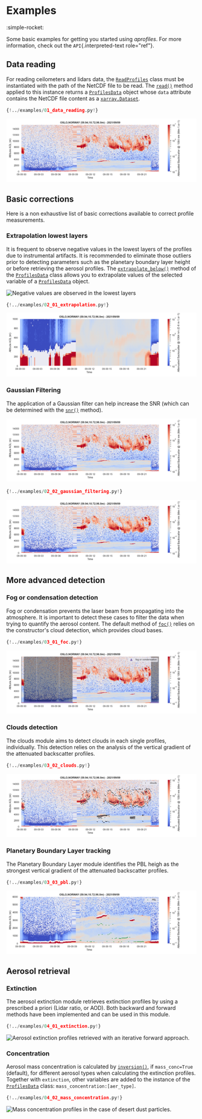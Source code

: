 # Examples

:simple-rocket:

Some basic examples for getting you started using *aprofiles*. For more
information, check out the `API`{.interpreted-text role="ref"}.

## Data reading

For reading ceilometers and lidars data, the [`ReadProfiles`](../api/reader/#aprofiles.reader.ReadProfiles) class must be instantiated with the path of the NetCDF file to be read. The [`read()`](../api/reader/#aprofiles.reader.ReadProfiles.read) method applied to this instance returns a [`ProfilesData`](../api/data_classes/#aprofiles.profiles.ProfilesData) object whose `data` attribute contains the NetCDF file content as a [`xarray.Dataset`](https://docs.xarray.dev/en/stable/generated/xarray.Dataset.html).


```python
{!../examples/01_data_reading.py!}
```

![Attenuated Backscatter
Profiles](assets/images/attenuated_backscatter.png)

## Basic corrections

Here is a non exhaustive list of basic corrections available to correct
profile measurements.

### Extrapolation lowest layers

It is frequent to observe negative values in the lowest layers of the profiles due to instrumental artifacts. It is recommended to eliminate those outliers prior to detecting parameters such as the planetary boundary layer height or before retrieving the aerosol profiles. The [`extrapolate_below()`](../api/detection/#aprofiles.profiles.ProfilesData.extrapolate_below) method of the [`ProfilesData`](../api/data_classes/#aprofiles.profiles.ProfilesData) class allows you to extrapolate values of the selected variable of a [`ProfilesData`](../api/data_classes/#aprofiles.profiles.ProfilesData) object.


![Negative values are observed in the lowest
layers](assets/images/lowest.png)

```python
{!../examples/02_01_extrapolation.py!}
```

![Extrapolation below 150m of altitude](assets/images/lowest_extrap.png)

### Gaussian Filtering

The application of a Gaussian filter can help increase the SNR (which can be determined with the [`snr()`](../api/detection/#aprofiles.profiles.ProfilesData.snr) method).

![Original attenuated backscatter profiles](assets/images/attenuated_backscatter.png)

```python
{!../examples/02_02_gaussian_filtering.py!}
```

![Backscatter profiles with gaussian filter ([sigma=0.5]{.title-ref})](assets/images/gaussian_filter.png)

## More advanced detection

### Fog or condensation detection

Fog or condensation prevents the laser beam from propagating into the atmosphere. It is important to detect these cases to filter the data when trying to quantify the aerosol content. The default method of [`foc()`](../api/detection/#aprofiles.profiles.ProfilesData.foc) relies on the constructor's cloud detection, which provides cloud bases.

```python
{!../examples/03_01_foc.py!}
```

![Fog or Condensation detection](assets/images/foc.png)

### Clouds detection

The clouds module aims to detect clouds in each single profiles,
individually. This detection relies on the analysis of the vertical
gradient of the attenuated backscatter profiles.

```python
{!../examples/03_02_clouds.py!}
```

![Clouds detection](assets/images/clouds.png)

### Planetary Boundary Layer tracking

The Planetary Boundary Layer module identifies the PBL heigh as the
strongest vertical gradient of the attenuated backscatter profiles.

```python
{!../examples/03_03_pbl.py!}
```

![Planetary Boundary Layer height detection](assets/images/pbl.png)

## Aerosol retrieval

### Extinction

The aerosol extinction module retrieves extinction profiles by using a
prescribed a priori (Lidar ratio, or AOD). Both backward and forward
methods have been implemented and can be used in this module.

```python
{!../examples/04_01_extinction.py!}
```

![Aerosol extinction profiles retrieved with an iterative forward
approach.](assets/images/forward.png)

### Concentration

Aerosol mass concentration is calculated by [`inversion()`](../api/data_classes/#aprofiles.profiles.ProfilesData.inversion), if `mass_conc=True` (default), for different aerosol types when calculating the extinction profiles. Together with `extinction`, other variables are added to the instance of the [`ProfilesData`](../api/data_classes/#aprofiles.profiles.ProfilesData) class: `mass_concentration:[aer_type]`.


```python
{!../examples/04_02_mass_concentration.py!}
```

![Mass concentration profiles in the case of desert dust
particles.](assets/images/mass_conc-dust.png)
